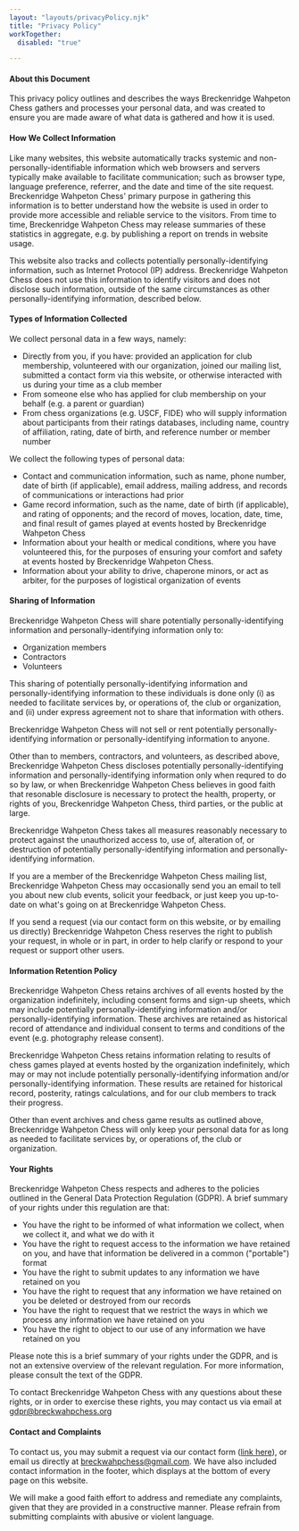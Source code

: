 ```yaml
---
layout: "layouts/privacyPolicy.njk"
title: "Privacy Policy"
workTogether:
  disabled: "true"

---
```

#### About this Document

This privacy policy outlines and describes the ways Breckenridge Wahpeton Chess gathers and processes your personal data, and was created to ensure you are made aware of what data is gathered and how it is used.

#### How We Collect Information

Like many websites, this website automatically tracks systemic and non-personally-identifiable information which web browsers and servers typically make available to facilitate communication; such as browser type, language preference, referrer, and the date and time of the site request. Breckenridge Wahpeton Chess' primary purpose in gathering this information is to better understand how the website is used in order to provide more accessible and reliable service to the visitors. From time to time, Breckenridge Wahpeton Chess may release summaries of these statistics in aggregate, e.g. by publishing a report on trends in website usage.

This website also tracks and collects potentially personally-identifying information, such as Internet Protocol (IP) address. Breckenridge Wahpeton Chess does not use this information to identify visitors and does not disclose such information, outside of the same circumstances as other personally-identifying information, described below.

#### Types of Information Collected

We collect personal data in a few ways, namely:
- Directly from you, if you have: provided an application for club membership, volunteered with our organization, joined our mailing list, submitted a contact form via this website, or otherwise interacted with us during your time as a club member
- From someone else who has applied for club membership on your behalf (e.g. a parent or guardian)
- From chess organizations (e.g. USCF, FIDE) who will supply information about participants from their ratings databases, including name, country of affiliation, rating, date of birth, and reference number or member number

We collect the following types of personal data:
- Contact and communication information, such as name, phone number, date of birth (if applicable), email address, mailing address, and records of communications or interactions had prior
- Game record information, such as the name, date of birth (if applicable), and rating of opponents; and the record of moves, location, date, time, and final result of games played at events hosted by Breckenridge Wahpeton Chess
- Information about your health or medical conditions, where you have volunteered this, for the purposes of ensuring your comfort and safety at events hosted by Breckenridge Wahpeton Chess.
- Information about your ability to drive, chaperone minors, or act as arbiter, for the purposes of logistical organization of events

#### Sharing of Information

Breckenridge Wahpeton Chess will share potentially personally-identifying information and personally-identifying information only to:
- Organization members
- Contractors
- Volunteers

This sharing of potentially personally-identifying information and personally-identifying information to these individuals is done only (i) as needed to facilitate services by, or operations of, the club or organization, and (ii) under express agreement not to share that information with others.

Breckenridge Wahpeton Chess will not sell or rent potentially personally-identifying information or personally-identifying information to anyone.

Other than to members, contractors, and volunteers, as described above, Breckenridge Wahpeton Chess discloses potentially personally-identifying information and personally-identifying information only when requred to do so by law, or when Breckenridge Wahpeton Chess believes in good faith that resonable disclosure is necessary to protect the health, property, or rights of you, Breckenridge Wahpeton Chess, third parties, or the public at large.

Breckenridge Wahpeton Chess takes all measures reasonably necessary to protect against the unauthorized access to, use of, alteration of, or destruction of potentially personally-identifying information and personally-identifying information.

If you are a member of the Breckenridge Wahpeton Chess mailing list, Breckenridge Wahpeton Chess may occasionally send you an email to tell you about new club events, solicit your feedback, or just keep you up-to-date on what's going on at Breckenridge Wahpeton Chess.

If you send a request (via our contact form on this website, or by emailing us directly) Breckenridge Wahpeton Chess reserves the right to publish your request, in whole or in part, in order to help clarify or respond to your request or support other users.

#### Information Retention Policy

Breckenridge Wahpeton Chess retains archives of all events hosted by the organization indefinitely, including consent forms and sign-up sheets, which may include potentially personally-identifying information and/or personally-identifying information. These archives are retained as historical record of attendance and individual consent to terms and conditions of the event (e.g. photography release consent).

Breckenridge Wahpeton Chess retains information relating to results of chess games played at events hosted by the organization indefinitely, which may or may not include potentially personally-identifying information and/or personally-identifying information. These results are retained for historical record, posterity, ratings calculations, and for our club members to track their progress.

Other than event archives and chess game results as outlined above, Breckenridge Wahpeton Chess will only keep your personal data for as long as needed to facilitate services by, or operations of, the club or organization.

#### Your Rights

Breckenridge Wahpeton Chess respects and adheres to the policies outlined in the General Data Protection Regulation (GDPR). A brief summary of your rights under this regulation are that:
- You have the right to be informed of what information we collect, when we collect it, and what we do with it
- You have the right to request access to the information we have retained on you, and have that information be delivered in a common ("portable") format
- You have the right to submit updates to any information we have retained on you
- You have the right to request that any information we have retained on you be deleted or destroyed from our records
- You have the right to request that we restrict the ways in which we process any information we have retained on you
- You have the right to object to our use of any information we have retained on you

Please note this is a brief summary of your rights under the GDPR, and is not an extensive overview of the relevant regulation. For more information, please consult the text of the GDPR.

To contact Breckenridge Wahpeton Chess with any questions about these rights, or in order to exercise these rights, you may contact us via email at [gdpr@breckwahpchess.org](mailto:gdpr@breckwahpchess.org)

#### Contact and Complaints

To contact us, you may submit a request via our contact form ([link here](/contact)), or email us directly at [breckwahpchess@gmail.com](mailto:breckwahpchess@gmail.com). We have also included contact information in the footer, which displays at the bottom of every page on this website.

We will make a good faith effort to address and remediate any complaints, given that they are provided in a constructive manner. Please refrain from submitting complaints with abusive or violent language.

